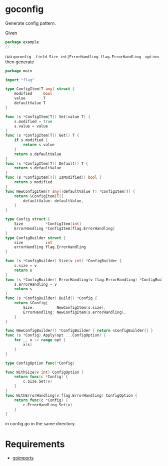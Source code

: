 # goconfig

Generate config pattern.

Given

``` go
package example
// ...
```

run `goconfig -field Size int|ErrorHandling flag.ErrorHandling -option` then generate

``` go
package main

import "flag"

type ConfigItem[T any] struct {
	modified     bool
	value        T
	defaultValue T
}

func (s *ConfigItem[T]) Set(value T) {
	s.modified = true
	s.value = value
}
func (s *ConfigItem[T]) Get() T {
	if s.modified {
		return s.value
	}
	return s.defaultValue
}
func (s *ConfigItem[T]) Default() T {
	return s.defaultValue
}
func (s *ConfigItem[T]) IsModified() bool {
	return s.modified
}
func NewConfigItem[T any](defaultValue T) *ConfigItem[T] {
	return &ConfigItem[T]{
		defaultValue: defaultValue,
	}
}

type Config struct {
	Size          *ConfigItem[int]
	ErrorHandling *ConfigItem[flag.ErrorHandling]
}
type ConfigBuilder struct {
	size          int
	errorHandling flag.ErrorHandling
}

func (s *ConfigBuilder) Size(v int) *ConfigBuilder {
	s.size = v
	return s
}
func (s *ConfigBuilder) ErrorHandling(v flag.ErrorHandling) *ConfigBuilder {
	s.errorHandling = v
	return s
}
func (s *ConfigBuilder) Build() *Config {
	return &Config{
		Size:          NewConfigItem(s.size),
		ErrorHandling: NewConfigItem(s.errorHandling),
	}
}

func NewConfigBuilder() *ConfigBuilder { return &ConfigBuilder{} }
func (s *Config) Apply(opt ...ConfigOption) {
	for _, x := range opt {
		x(s)
	}
}

type ConfigOption func(*Config)

func WithSize(v int) ConfigOption {
	return func(c *Config) {
		c.Size.Set(v)
	}
}
func WithErrorHandling(v flag.ErrorHandling) ConfigOption {
	return func(c *Config) {
		c.ErrorHandling.Set(v)
	}
}
```

in config.go in the same directory.

# Requirements

- [goimports](https://pkg.go.dev/golang.org/x/tools/cmd/goimports)
